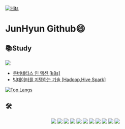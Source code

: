 ### 
[![Hits](https://hits.seeyoufarm.com/api/count/incr/badge.svg?url=https%3A%2F%2Fgithub.com%2FCjunhyun)](https://hits.seeyoufarm.com)

# JunHyun Github😄

## 📚Study
<a href="https://cjh-blog.tistory.com"><img src="https://img.shields.io/badge/Tistory-E5511E?style=for-the-badge&logo=Tistory&logoColor=white"/></a> 
- [쿠버네티스 인 액션 [k8s]](https://cjh-blog.tistory.com/24)
- [빅데이터를 지탱하는 기술 [Hadoop,Hive,Spark]](https://cjh-blog.tistory.com/25)

[![Top Langs](https://github-readme-stats.vercel.app/api/top-langs/?username=Cjunhyun&layout=compact)](https://github.com/Cjunhyun)

## 🛠️
<div align=center>

<a href="" target="_blank"><img src="https://img.shields.io/badge/Kubernetes-326CE5?style=for-the-badge&logo=Kubernetes&logoColor=white"/></a>
<a href="" target="_blank"><img src="https://img.shields.io/badge/Docker-2496ED?style=for-the-badge&logo=Docker&logoColor=white"/></a>
<a href="" target="_blank"><img src="https://img.shields.io/badge/Springboot-6DB33F?style=for-the-badge&logo=Spring&logoColor=white"/></a>
<a href="" target="_blank"><img src="https://img.shields.io/badge/Android-3DDC84?style=flat-square&logo=Android&logoColor=white"/></a>
<a href="" target="_blank"><img src="https://img.shields.io/badge/MySQL-4479A1?style=for-the-badge&logo=MySQL&logoColor=white"/></a>
<a href="" target="_blank"> <img src="https://img.shields.io/badge/Amazon EC2-FF9900?style=for-the-badge&logo=Amazon EC2&logoColor=white"/></a>
<a href="" target="_blank"><img src="https://img.shields.io/badge/Amazon RDS-527FFF?style=for-the-badge&logo=Amazon RDS&logoColor=white"/></a>
<a href="" target="_blank"><img src="https://img.shields.io/badge/Amazon S3-569A31?style=for-the-badge&logo=Amazon S3&logoColor=white"/></a>
<a href="" target="_blank"><img src="https://img.shields.io/badge/JAVA-007396?style=flat-square&logo=Java&logoColor=white"/></a>
<a href="" target="_blank"><img src="https://img.shields.io/badge/Kotlin-0095D5?style=flat-square&logo=Kotlin&logoColor=white"/></a>
<a href="" target="_blank"><img src="https://img.shields.io/badge/Python-3776AB?style=flat-square&logo=Python&logoColor=white"/></a>

</div>
